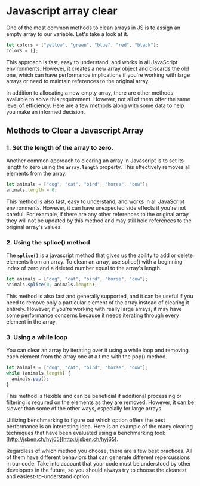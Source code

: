# Javascript array clear

One of the most common methods to clean arrays in JS is to assign an empty array to our variable. Let's take a look at it.

```js
let colors = ["yellow", "green", "blue", "red", "black"];
colors = [];
```

This approach is fast, easy to understand, and works in all JavaScript environments. However, it creates a new array object and discards the old one, which can have performance implications if you're working with large arrays or need to maintain references to the original array.

In addition to allocating a new empty array, there are other methods available to solve this requirement. However, not all of them offer the same level of efficiency. Here are a few methods along with some data to help you make an informed decision.

## Methods to Clear a Javascript Array

### 1. Set the length of the array to zero.

Another common approach to clearing an array in Javascript is to set its length to zero using the **`array.length`** property. This effectively removes all elements from the array.

```js
let animals = ["dog", "cat", "bird", "horse", "cow"];
animals.length = 0;
```

This method is also fast, easy to understand, and works in all JavaScript environments. However, it can have unexpected side effects if you're not careful. For example, if there are any other references to the original array, they will not be updated by this method and may still hold references to the original array's values.

### 2. Using the splice() method

The **`splice()`** is a javascript method that gives us the ability to add or delete elements from an array. To clean an array, use splice() with a beginning index of zero and a deleted number equal to the array's length.

```js
let animals = ["dog", "cat", "bird", "horse", "cow"];
animals.splice(0, animals.length);
```

This method is also fast and generally supported, and it can be useful if you need to remove only a particular element of the array instead of clearing it entirely. However, if you're working with really large arrays, it may have some performance concerns because it needs iterating through every element in the array.

### 3. Using a while loop

You can clear an array by iterating over it using a while loop and removing each element from the array one at a time with the pop() method.

```js
let animals = ["dog", "cat", "bird", "horse", "cow"];
while (animals.length) {
  animals.pop();
}
```

This method is flexible and can be beneficial if additional processing or filtering is required on the elements as they are removed. However, it can be slower than some of the other ways, especially for large arrays. 

Utilizing benchmarking to figure out which option offers the best performance is an interesting idea. Here is an example of the many clearing techniques that have been evaluated using a benchmarking tool: [http://jsben.ch/hyj65](http://jsben.ch/hyj65).

Regardless of which method you choose, there are a few best practices. All of them have different behaviors that can generate different repercussions in our code. Take into account that your code must be understood by other developers in the future, so you should always try to choose the cleanest and easiest-to-understand option.
